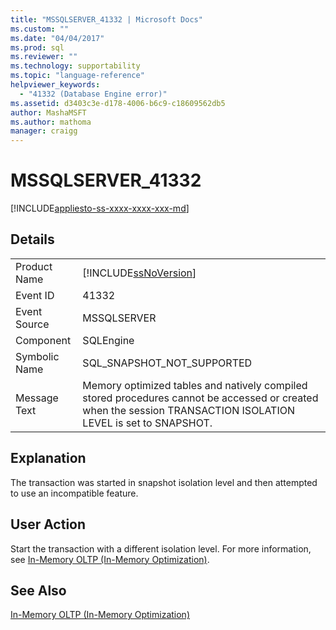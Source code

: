 ```yaml
---
title: "MSSQLSERVER_41332 | Microsoft Docs"
ms.custom: ""
ms.date: "04/04/2017"
ms.prod: sql
ms.reviewer: ""
ms.technology: supportability
ms.topic: "language-reference"
helpviewer_keywords: 
  - "41332 (Database Engine error)"
ms.assetid: d3403c3e-d178-4006-b6c9-c18609562db5
author: MashaMSFT
ms.author: mathoma
manager: craigg
---
```

# MSSQLSERVER_41332
[!INCLUDE[appliesto-ss-xxxx-xxxx-xxx-md](../../includes/appliesto-ss-xxxx-xxxx-xxx-md.md)]
  
## Details  
  
|||  
|-|-|  
|Product Name|[!INCLUDE[ssNoVersion](../../includes/ssnoversion-md.md)]|  
|Event ID|41332|  
|Event Source|MSSQLSERVER|  
|Component|SQLEngine|  
|Symbolic Name|SQL_SNAPSHOT_NOT_SUPPORTED|  
|Message Text|Memory optimized tables and natively compiled stored procedures cannot be accessed or created when the session TRANSACTION ISOLATION LEVEL is set to SNAPSHOT.|  
  
## Explanation  
The transaction was started in snapshot isolation level and then attempted to use an incompatible feature.  
  
## User Action  
Start the transaction with a different isolation level. For more information, see [In-Memory OLTP &#40;In-Memory Optimization&#41;](~/relational-databases/in-memory-oltp/in-memory-oltp-in-memory-optimization.md).  
  
## See Also  
[In-Memory OLTP &#40;In-Memory Optimization&#41;](~/relational-databases/in-memory-oltp/in-memory-oltp-in-memory-optimization.md)  
  
